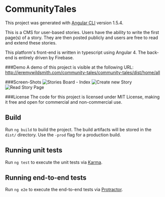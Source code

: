 # CommunityTales

This project was generated with [Angular CLI](https://github.com/angular/angular-cli) version 1.5.4.

This is a CMS for user-based stories. Users have the ability to write the first page(s) of a story. They are then posted publicly and users are free to read and extend these stories.

This platform's front-end is written in typescript using Angular 4. The back-end is entirely driven by Firebase.

###Demo
A demo of this project is visible at the following URL:
http://jeremywildsmith.com/community-tales/community-tales/dist/home/all

###Screen-Shots
![Stories Board - Index](https://imgur.com/QhdnIFg.jpg)
![Create new Story](https://imgur.com/6pfzoqb.jpg)
![Read Story Page](https://imgur.com/6RZKJbJ.jpg)

###License
The code for this project is licensed under MIT License, making it free and open for commercial and non-commercial use.


## Build

Run `ng build` to build the project. The build artifacts will be stored in the `dist/` directory. Use the `-prod` flag for a production build.

## Running unit tests

Run `ng test` to execute the unit tests via [Karma](https://karma-runner.github.io).

## Running end-to-end tests

Run `ng e2e` to execute the end-to-end tests via [Protractor](http://www.protractortest.org/).